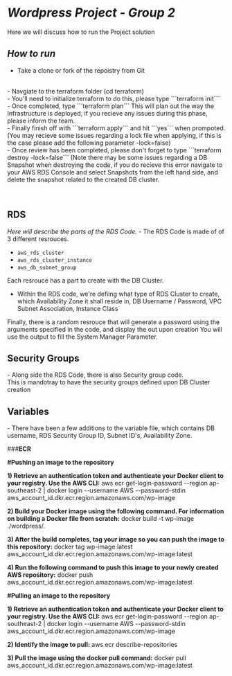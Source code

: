 <em><h1>Wordpress Project - Group 2</h1></em>
Here we will discuss how to run the Project solution

<em><h2>How to run</h2><p></em>
- Take a clone or fork of the repoistry from Git
<br>
- Navgiate to the terraform folder (cd terraform)
<br>
- You'll need to initialize terraform to do this, please type ```terraform init```
<br>
- Once completed, type ```terraform plan``` This will plan out the way the Infrastructure is deployed, if you recieve any issues    during this phase, please inform the team.
<br>
- Finally finish off with ```terraform apply``` and hit ```yes``` when prompoted. (You may recieve some issues regarding a lock file when applying, if this is the case please add the following parameter -lock=false)
<br>
- Once review has been completed, please don't forget to type ```terraform destroy -lock=false``` (Note there may be some issues regarding a DB Snapshot when destroying the code, if you do recieve this error navigate to your AWS RDS Console and select Snapshots from the left hand side, and delete the snapshot related to the created DB cluster.</p>
<br>

<h2>RDS</h2>
<em>Here will describe the parts of the RDS Code.</em>
- The RDS Code is made of of 3 different resrouces.

- ```aws_rds_cluster```
- ```aws_rds_cluster_instance```
- ```aws_db_subnet_group```

Each resrouce has a part to create with the DB Cluster.

- Within the RDS code, we're defiing what type of RDS Cluster to create, which Availability Zone it shall reside in, DB Username / Password, VPC Subnet Association, Instance Class

Finally, there is a random resrouce that will generate a password using the arguments specified in the code, and display the out upon creation
You will use the output to fill the System Manager Parameter.

<h2> Security Groups </h2>
- Along side the RDS Code, there is also Security group code.
<br>
This is mandotray to have the security groups defined upon DB Cluster creation 

<h2> Variables </h2>
- There have been a few additions to the variable file, which contains DB username, RDS Security Group ID, Subnet ID's, Availability Zone.

<br>

###**ECR**


**#Pushing an image to the repository**

**1) Retrieve an authentication token and authenticate your Docker client to your registry.
Use the AWS CLI:**
  aws ecr get-login-password --region ap-southeast-2 | docker login --username AWS --password-stdin aws_account_id.dkr.ecr.region.amazonaws.com/wp-image

**2) Build your Docker image using the following command. For information on building a Docker file from scratch:**
  docker build -t wp-image ./wordpress/.

**3) After the build completes, tag your image so you can push the image to this repository:**
  docker tag wp-image:latest aws_account_id.dkr.ecr.region.amazonaws.com/wp-image:latest

**4) Run the following command to push this image to your newly created AWS repository:**
  docker push aws_account_id.dkr.ecr.region.amazonaws.com/wp-image:latest


**#Pulling an image to the repository**

**1) Retrieve an authentication token and authenticate your Docker client to your registry.
Use the AWS CLI:**
  aws ecr get-login-password --region ap-southeast-2 | docker login --username AWS --password-stdin aws_account_id.dkr.ecr.region.amazonaws.com/wp-image

**2)  Identify the image to pull:**
  aws ecr describe-repositories
  
**3) Pull the image using the docker pull command:**
  docker pull aws_account_id.dkr.ecr.region.amazonaws.com/wp-image:latest
